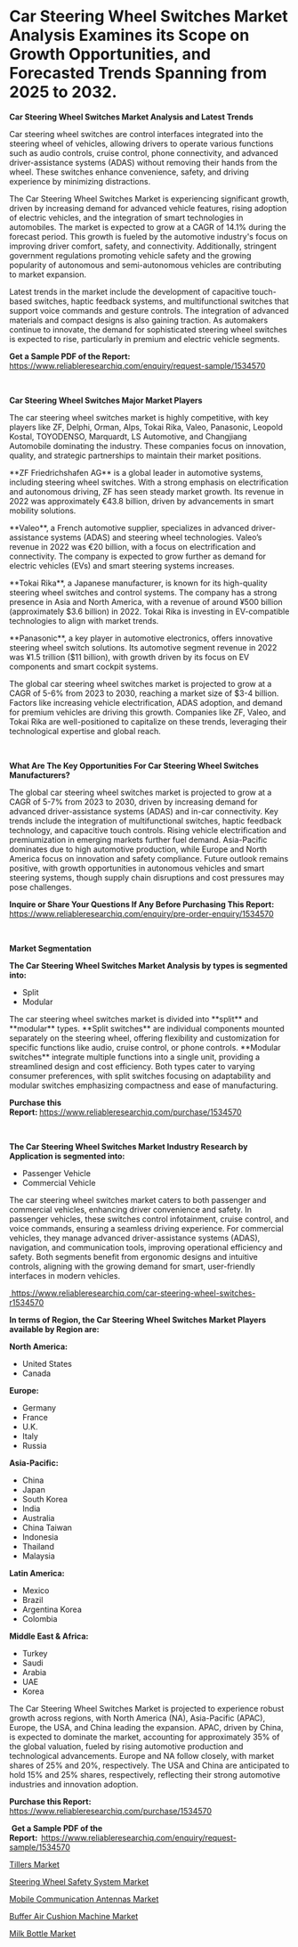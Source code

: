<p><h1>Car Steering Wheel Switches Market Analysis Examines its Scope on Growth Opportunities, and Forecasted Trends Spanning from 2025 to 2032.</h1></p><p><strong>Car Steering Wheel Switches Market Analysis and Latest Trends</strong></p>
<p><p>Car steering wheel switches are control interfaces integrated into the steering wheel of vehicles, allowing drivers to operate various functions such as audio controls, cruise control, phone connectivity, and advanced driver-assistance systems (ADAS) without removing their hands from the wheel. These switches enhance convenience, safety, and driving experience by minimizing distractions.</p><p>The Car Steering Wheel Switches Market is experiencing significant growth, driven by increasing demand for advanced vehicle features, rising adoption of electric vehicles, and the integration of smart technologies in automobiles. The market is expected to grow at a CAGR of 14.1% during the forecast period. This growth is fueled by the automotive industry's focus on improving driver comfort, safety, and connectivity. Additionally, stringent government regulations promoting vehicle safety and the growing popularity of autonomous and semi-autonomous vehicles are contributing to market expansion.</p><p>Latest trends in the market include the development of capacitive touch-based switches, haptic feedback systems, and multifunctional switches that support voice commands and gesture controls. The integration of advanced materials and compact designs is also gaining traction. As automakers continue to innovate, the demand for sophisticated steering wheel switches is expected to rise, particularly in premium and electric vehicle segments.</p></p>
<p><strong>Get a Sample PDF of the Report:&nbsp;</strong> <a href="https://www.reliableresearchiq.com/enquiry/request-sample/1534570?utm_campaign=1834&utm_medium=2&utm_source=Github&utm_content=ia&utm_term=23012025&utm_id=car-steering-wheel-switches">https://www.reliableresearchiq.com/enquiry/request-sample/1534570</a></p>
<p>&nbsp;</p>
<p><strong>Car Steering Wheel Switches Major Market Players</strong></p>
<p><p>The car steering wheel switches market is highly competitive, with key players like ZF, Delphi, Orman, Alps, Tokai Rika, Valeo, Panasonic, Leopold Kostal, TOYODENSO, Marquardt, LS Automotive, and Changjiang Automobile dominating the industry. These companies focus on innovation, quality, and strategic partnerships to maintain their market positions.</p><p>**ZF Friedrichshafen AG** is a global leader in automotive systems, including steering wheel switches. With a strong emphasis on electrification and autonomous driving, ZF has seen steady market growth. Its revenue in 2022 was approximately €43.8 billion, driven by advancements in smart mobility solutions.</p><p>**Valeo**, a French automotive supplier, specializes in advanced driver-assistance systems (ADAS) and steering wheel technologies. Valeo’s revenue in 2022 was €20 billion, with a focus on electrification and connectivity. The company is expected to grow further as demand for electric vehicles (EVs) and smart steering systems increases.</p><p>**Tokai Rika**, a Japanese manufacturer, is known for its high-quality steering wheel switches and control systems. The company has a strong presence in Asia and North America, with a revenue of around ¥500 billion (approximately $3.6 billion) in 2022. Tokai Rika is investing in EV-compatible technologies to align with market trends.</p><p>**Panasonic**, a key player in automotive electronics, offers innovative steering wheel switch solutions. Its automotive segment revenue in 2022 was ¥1.5 trillion ($11 billion), with growth driven by its focus on EV components and smart cockpit systems.</p><p>The global car steering wheel switches market is projected to grow at a CAGR of 5-6% from 2023 to 2030, reaching a market size of $3-4 billion. Factors like increasing vehicle electrification, ADAS adoption, and demand for premium vehicles are driving this growth. Companies like ZF, Valeo, and Tokai Rika are well-positioned to capitalize on these trends, leveraging their technological expertise and global reach.</p></p>
<p>&nbsp;</p>
<p><strong>What Are The Key Opportunities For Car Steering Wheel Switches Manufacturers?</strong></p>
<p><p>The global car steering wheel switches market is projected to grow at a CAGR of 5-7% from 2023 to 2030, driven by increasing demand for advanced driver-assistance systems (ADAS) and in-car connectivity. Key trends include the integration of multifunctional switches, haptic feedback technology, and capacitive touch controls. Rising vehicle electrification and premiumization in emerging markets further fuel demand. Asia-Pacific dominates due to high automotive production, while Europe and North America focus on innovation and safety compliance. Future outlook remains positive, with growth opportunities in autonomous vehicles and smart steering systems, though supply chain disruptions and cost pressures may pose challenges.</p></p>
<p><strong>Inquire or Share Your Questions If Any Before Purchasing This Report:</strong> <a href="https://www.reliableresearchiq.com/enquiry/pre-order-enquiry/1534570?utm_campaign=1834&utm_medium=2&utm_source=Github&utm_content=ia&utm_term=23012025&utm_id=car-steering-wheel-switches">https://www.reliableresearchiq.com/enquiry/pre-order-enquiry/1534570</a></p>
<p>&nbsp;</p>
<p><strong>Market Segmentation</strong></p>
<p><strong>The Car Steering Wheel Switches Market Analysis by types is segmented into:</strong></p>
<p><ul><li>Split</li><li>Modular</li></ul></p>
<p><p>The car steering wheel switches market is divided into **split** and **modular** types. **Split switches** are individual components mounted separately on the steering wheel, offering flexibility and customization for specific functions like audio, cruise control, or phone controls. **Modular switches** integrate multiple functions into a single unit, providing a streamlined design and cost efficiency. Both types cater to varying consumer preferences, with split switches focusing on adaptability and modular switches emphasizing compactness and ease of manufacturing.</p></p>
<p><strong>Purchase this Report:&nbsp;</strong><a href="https://www.reliableresearchiq.com/purchase/1534570?utm_campaign=1834&utm_medium=2&utm_source=Github&utm_content=ia&utm_term=23012025&utm_id=car-steering-wheel-switches">https://www.reliableresearchiq.com/purchase/1534570</a></p>
<p>&nbsp;</p>
<p><strong>The Car Steering Wheel Switches Market Industry Research by Application is segmented into:</strong></p>
<p><ul><li>Passenger Vehicle</li><li>Commercial Vehicle</li></ul></p>
<p><p>The car steering wheel switches market caters to both passenger and commercial vehicles, enhancing driver convenience and safety. In passenger vehicles, these switches control infotainment, cruise control, and voice commands, ensuring a seamless driving experience. For commercial vehicles, they manage advanced driver-assistance systems (ADAS), navigation, and communication tools, improving operational efficiency and safety. Both segments benefit from ergonomic designs and intuitive controls, aligning with the growing demand for smart, user-friendly interfaces in modern vehicles.</p></p>
<p><a href="https://www.reliableresearchiq.com/car-steering-wheel-switches-r1534570?utm_campaign=1834&utm_medium=2&utm_source=Github&utm_content=ia&utm_term=23012025&utm_id=car-steering-wheel-switches">&nbsp;https://www.reliableresearchiq.com/car-steering-wheel-switches-r1534570</a></p>
<p><strong>In terms of Region, the Car Steering Wheel Switches Market Players available by Region are:</strong></p>
<p>
    <p> <strong> North America: </strong>
        <ul>
            <li>United States</li>
            <li>Canada</li>
        </ul>
        </p> 
    <p> <strong> Europe: </strong>
        <ul>
            <li>Germany</li>
            <li>France</li>
            <li>U.K.</li>
            <li>Italy</li>
            <li>Russia</li>
        </ul>
        </p> 
    <p> <strong> Asia-Pacific: </strong>
        <ul>
            <li>China</li>
            <li>Japan</li>
            <li>South Korea</li>
            <li>India</li>
            <li>Australia</li>
            <li>China Taiwan</li>
            <li>Indonesia</li>
            <li>Thailand</li>
            <li>Malaysia</li>
        </ul>
        </p> 
    <p> <strong> Latin America: </strong>
        <ul>
            <li>Mexico</li>
            <li>Brazil</li>
            <li>Argentina Korea</li>
            <li>Colombia</li>
        </ul>
        </p> 
    <p> <strong> Middle East & Africa: </strong>
        <ul>
            <li>Turkey</li>
            <li>Saudi</li>
            <li>Arabia</li>
            <li>UAE</li>
            <li>Korea</li>
        </ul>
    </p>
    </p>
<p><p>The Car Steering Wheel Switches Market is projected to experience robust growth across regions, with North America (NA), Asia-Pacific (APAC), Europe, the USA, and China leading the expansion. APAC, driven by China, is expected to dominate the market, accounting for approximately 35% of the global valuation, fueled by rising automotive production and technological advancements. Europe and NA follow closely, with market shares of 25% and 20%, respectively. The USA and China are anticipated to hold 15% and 25% shares, respectively, reflecting their strong automotive industries and innovation adoption.</p></p>
<p><strong>Purchase this Report: </strong><a href="https://www.reliableresearchiq.com/purchase/1534570?utm_campaign=1834&utm_medium=2&utm_source=Github&utm_content=ia&utm_term=23012025&utm_id=car-steering-wheel-switches">https://www.reliableresearchiq.com/purchase/1534570</a></p>
<p>&nbsp;<strong>Get a Sample PDF of the Report:&nbsp;&nbsp;</strong><a href="https://www.reliableresearchiq.com/enquiry/request-sample/1534570?utm_campaign=1834&utm_medium=2&utm_source=Github&utm_content=ia&utm_term=23012025&utm_id=car-steering-wheel-switches">https://www.reliableresearchiq.com/enquiry/request-sample/1534570</a></p>
<p><strong></strong></p>
<p><p><a href="https://www.linkedin.com/pulse/driving-forces-global-tillers-market-trends-applications-vh2yf?utm_campaign=1834&utm_medium=2&utm_source=Github&utm_content=ia&utm_term=23012025&utm_id=car-steering-wheel-switches">Tillers Market</a></p><p><a href="https://github.com/irfadac/Market-Research-Report-List-5/blob/main/steering-wheel-safety-system-market.md?utm_campaign=1834&utm_medium=2&utm_source=Github&utm_content=ia&utm_term=23012025&utm_id=car-steering-wheel-switches">Steering Wheel Safety System Market</a></p><p><a href="https://www.linkedin.com/pulse/why-mobile-communication-antennas-market-thriving-104-cagr-92gdc?utm_campaign=1834&utm_medium=2&utm_source=Github&utm_content=ia&utm_term=23012025&utm_id=car-steering-wheel-switches">Mobile Communication Antennas Market</a></p><p><a href="https://www.linkedin.com/pulse/detailed-examination-buffer-air-cushion-machine-market-size-qfbge?utm_campaign=1834&utm_medium=2&utm_source=Github&utm_content=ia&utm_term=23012025&utm_id=car-steering-wheel-switches">Buffer Air Cushion Machine Market</a></p><p><a href="https://www.linkedin.com/pulse/key-trends-growth-drivers-milk-bottle-market-striking-cagr-0k1kc?utm_campaign=1834&utm_medium=2&utm_source=Github&utm_content=ia&utm_term=23012025&utm_id=car-steering-wheel-switches">Milk Bottle Market</a></p></p>